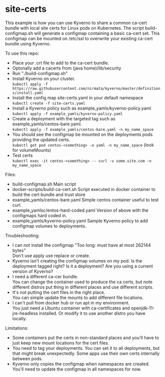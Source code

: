 # site-certs

This example is how you can use Kyverno to share a common ca-cert bundle with local site certs for Linux pods on Kubernetes.  The script build-configmap.sh will generate a configmap containing a basic ca-cert set.  This configmap can be mounted on /etc/ssl to overwrite your existing ca-cert bundle using Kyverno.

To use this repo:
- Place your .crt file to add to the ca-cert bundle.
- Optonally add a cacerts from (java home)/lib/security
- Run "./build-configmap.sh"
- Install Kyverno on your cluster.  
```kubectl apply -f https://raw.githubusercontent.com/nirmata/kyverno/master/definitions/install.yaml```
- Install the config map site-certs.yaml in your default namespace  
```kubectl create -f site-certs.yaml```
- Install a Kyverno policy such as example_yamls/kyverno-policy.yaml  
```kubectl apply -f example_yamls/kyverno-policy.yaml```
- Create a deployment with the targeted tag such as example_yamls/centos-bare.yaml.  
```kubectl apply -f example_yamls/centos-bare.yaml -n my_name_space```
- You should see the configmap be mounted on the deployments pods providing the updated certs.  
```kubectl get pod centos-<something> -o yaml -n my_name_space``` (look for volumeMounts)
- Test certs  
```kubectl exec -it centos-<something> -- curl -v some.site.com -n my_name_space```

Files:
- build-configmap.sh                      Main script
- docker-scripts/build-ca-cert.sh         Script executed in docker container to build the cert bundle and trust store
- example_yamls/centos-bare.yaml          Simple centos container useful to test curl.
- example_yamlsc/entos-hard-coded.yaml    Version of above with the configmaps hard coded in.
- example_yamls/kyverno-policy.yaml       Sample Kyverno policy to add configmap volumes to deployments.


Troubleshooting:
- I can not install the configmap "Too long: must have at most 262144 bytes"  
Don't use apply use replace or create.
- Kyverno isn't creating the configmap volumes on my pod. 
Is the deployment tagged right? Is it a deployment?  Are you using a current version of Kyverno?
- I need a different ca-cer bundle.  
You can change the container used to produce the ca certs, but note different distros put thing in different places and use different scripts.
- It's not putting the cert files in the right place.  
You can simple update the mounts to add different file locations.
- I can't pull from docker hub or run apt in my environment.  
You just need a Ubuntu container with ca-certificates and openjdk-11-jre-headless installed.  Or modify it to use another distro you have locally.


Limitations:
- Some containers put the certs in non-standard places and you'll have to just keep new mount locations for the cert files.
- You need to tag your deployments.  You can set it to all deployments, but that might break unexpectedly. Some apps use their own certs internally between pods.
- Kyverno only copies the configmap when namespaces are created.  You'll need to update the configmap in all namespaces for now.
